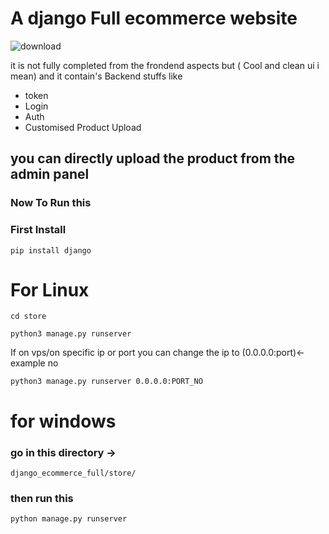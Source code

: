 # A django Full ecommerce website 

![download](https://user-images.githubusercontent.com/100013837/223137230-a77a925a-fff1-474b-a010-c2bc5380b695.png)


it is not fully completed from the frondend aspects but ( Cool and clean ui i mean) and it contain's Backend stuffs like 
- token
- Login
- Auth
- Customised Product Upload 
## you can directly upload the product from the admin panel 


### Now To Run this 

### First Install 


```
pip install django 
```

 # For Linux
 ```
 cd store
 ```
 
 ```
 python3 manage.py runserver 
 ```
 
 If on vps/on specific ip or port you can change the ip to (0.0.0.0:port)<-example no
 
 ```
 python3 manage.py runserver 0.0.0.0:PORT_NO
 ```

# for windows

### go in this directory ->
```django_ecommerce_full/store/```

### then run this

```
python manage.py runserver
```
